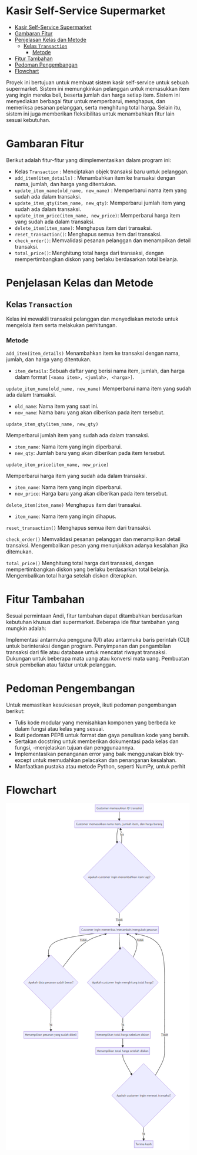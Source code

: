 # Kasir Self-Service Supermarket

- [Kasir Self-Service Supermarket](#kasir-self-service-supermarket)
- [Gambaran Fitur](#gambaran-fitur)
- [Penjelasan Kelas dan Metode](#penjelasan-kelas-dan-metode)
  - [Kelas `Transaction`](#kelas-transaction)
    - [Metode](#metode)
- [Fitur Tambahan](#fitur-tambahan)
- [Pedoman Pengembangan](#pedoman-pengembangan)
- [Flowchart](#flowchart)

Proyek ini bertujuan untuk membuat sistem kasir self-service untuk sebuah supermarket. Sistem ini memungkinkan pelanggan untuk memasukkan item yang ingin mereka beli, beserta jumlah dan harga setiap item. Sistem ini menyediakan berbagai fitur untuk memperbarui, menghapus, dan memeriksa pesanan pelanggan, serta menghitung total harga. Selain itu, sistem ini juga memberikan fleksibilitas untuk menambahkan fitur lain sesuai kebutuhan.

# Gambaran Fitur
Berikut adalah fitur-fitur yang diimplementasikan dalam program ini:

- Kelas `Transaction` : Menciptakan objek transaksi baru untuk pelanggan.
- `add_item(item_details)` : Menambahkan item ke transaksi dengan nama, jumlah, dan harga yang ditentukan.
- `update_item_name(old_name, new_name)` : Memperbarui nama item yang sudah ada dalam transaksi.
- `update_item_qty(item_name, new_qty)`: Memperbarui jumlah item yang sudah ada dalam transaksi.
- `update_item_price(item_name, new_price)`: Memperbarui harga item yang sudah ada dalam transaksi.
- `delete_item(item_name)`: Menghapus item dari transaksi.
- `reset_transaction()`: Menghapus semua item dari transaksi.
- `check_order()`: Memvalidasi pesanan pelanggan dan menampilkan detail transaksi.
- `total_price()`: Menghitung total harga dari transaksi, dengan mempertimbangkan diskon yang berlaku berdasarkan total belanja.

# Penjelasan Kelas dan Metode
## Kelas `Transaction`
Kelas ini mewakili transaksi pelanggan dan menyediakan metode untuk mengelola item serta melakukan perhitungan.

### Metode

`add_item(item_details)`
Menambahkan item ke transaksi dengan nama, jumlah, dan harga yang ditentukan.

- `item_details`: Sebuah daftar yang berisi nama item, jumlah, dan harga dalam format `[<nama item>, <jumlah>, <harga>]`.

`update_item_name(old_name, new_name)`
Memperbarui nama item yang sudah ada dalam transaksi.

- `old_name`: Nama item yang saat ini.
- `new_name`: Nama baru yang akan diberikan pada item tersebut.

`update_item_qty(item_name, new_qty)`

Memperbarui jumlah item yang sudah ada dalam transaksi.

- `item_name`: Nama item yang ingin diperbarui.
- `new_qty`: Jumlah baru yang akan diberikan pada item tersebut.

`update_item_price(item_name, new_price)`

Memperbarui harga item yang sudah ada dalam transaksi.

- `item_name`: Nama item yang ingin diperbarui.
- `new_price`: Harga baru yang akan diberikan pada item tersebut.

`delete_item(item_name)`
Menghapus item dari transaksi.

- `item_name`: Nama item yang ingin dihapus.

`reset_transaction()`
Menghapus semua item dari transaksi.

`check_order()`
Memvalidasi pesanan pelanggan dan menampilkan detail transaksi. Mengembalikan pesan yang menunjukkan adanya kesalahan jika ditemukan.

`total_price()`
Menghitung total harga dari transaksi, dengan mempertimbangkan diskon yang berlaku berdasarkan total belanja. Mengembalikan total harga setelah diskon diterapkan.

# Fitur Tambahan
Sesuai permintaan Andi, fitur tambahan dapat ditambahkan berdasarkan kebutuhan khusus dari supermarket. Beberapa ide fitur tambahan yang mungkin adalah:

Implementasi antarmuka pengguna (UI) atau antarmuka baris perintah (CLI) untuk berinteraksi dengan program.
Penyimpanan dan pengambilan transaksi dari file atau database untuk mencatat riwayat transaksi.
Dukungan untuk beberapa mata uang atau konversi mata uang.
Pembuatan struk pembelian atau faktur untuk pelanggan.

# Pedoman Pengembangan
Untuk memastikan kesuksesan proyek, ikuti pedoman pengembangan berikut:

- Tulis kode modular yang memisahkan komponen yang berbeda ke dalam fungsi atau kelas yang sesuai.
- Ikuti pedoman PEP8 untuk format dan gaya penulisan kode yang bersih.
- Sertakan docstring untuk memberikan dokumentasi pada kelas dan fungsi, -menjelaskan tujuan dan penggunaannya.
- Implementasikan penanganan error yang baik menggunakan blok try-except untuk memudahkan pelacakan dan penanganan kesalahan.
- Manfaatkan pustaka atau metode Python, seperti NumPy, untuk perhit

# Flowchart

![flowchart](flowchart.png)